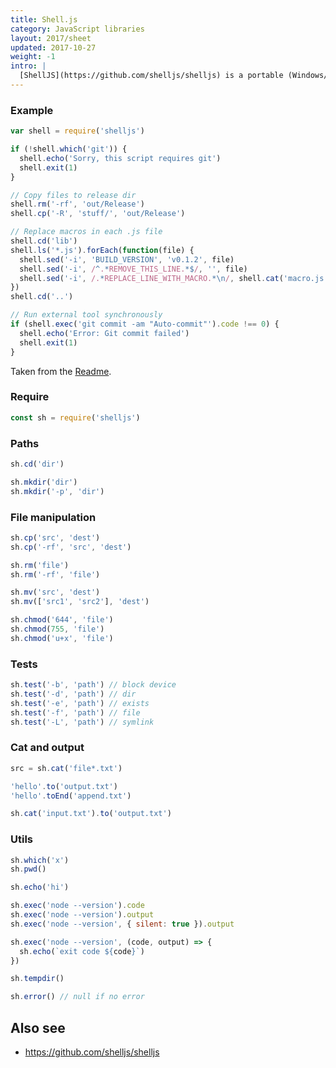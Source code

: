 ```yaml
---
title: Shell.js
category: JavaScript libraries
layout: 2017/sheet
updated: 2017-10-27
weight: -1
intro: |
  [ShellJS](https://github.com/shelljs/shelljs) is a portable (Windows/Linux/OS X) implementation of Unix shell commands on top of the Node.js API.
---
```


### Example

```js
var shell = require('shelljs')
```

```js
if (!shell.which('git')) {
  shell.echo('Sorry, this script requires git')
  shell.exit(1)
}
```

```js
// Copy files to release dir
shell.rm('-rf', 'out/Release')
shell.cp('-R', 'stuff/', 'out/Release')
```

```js
// Replace macros in each .js file
shell.cd('lib')
shell.ls('*.js').forEach(function(file) {
  shell.sed('-i', 'BUILD_VERSION', 'v0.1.2', file)
  shell.sed('-i', /^.*REMOVE_THIS_LINE.*$/, '', file)
  shell.sed('-i', /.*REPLACE_LINE_WITH_MACRO.*\n/, shell.cat('macro.js'), file)
})
shell.cd('..')
```

```js
// Run external tool synchronously
if (shell.exec('git commit -am "Auto-commit"').code !== 0) {
  shell.echo('Error: Git commit failed')
  shell.exit(1)
}
```

Taken from the [Readme](https://github.com/shelljs/shelljs).

### Require

```js
const sh = require('shelljs')
```

### Paths

```js
sh.cd('dir')
```

```js
sh.mkdir('dir')
sh.mkdir('-p', 'dir')
```

### File manipulation

```js
sh.cp('src', 'dest')
sh.cp('-rf', 'src', 'dest')
```

```js
sh.rm('file')
sh.rm('-rf', 'file')
```

```js
sh.mv('src', 'dest')
sh.mv(['src1', 'src2'], 'dest')
```

```js
sh.chmod('644', 'file')
sh.chmod(755, 'file')
sh.chmod('u+x', 'file')
```

### Tests

```js
sh.test('-b', 'path') // block device
sh.test('-d', 'path') // dir
sh.test('-e', 'path') // exists
sh.test('-f', 'path') // file
sh.test('-L', 'path') // symlink
```

### Cat and output

```js
src = sh.cat('file*.txt')
```

```js
'hello'.to('output.txt')
'hello'.toEnd('append.txt')
```

```js
sh.cat('input.txt').to('output.txt')
```

### Utils

```js
sh.which('x')
sh.pwd()
```

```js
sh.echo('hi')
```

```js
sh.exec('node --version').code
sh.exec('node --version').output
sh.exec('node --version', { silent: true }).output
```

```js
sh.exec('node --version', (code, output) => {
  sh.echo(`exit code ${code}`)
})
```

```js
sh.tempdir()
```

```js
sh.error() // null if no error
```

## Also see

* <https://github.com/shelljs/shelljs>
